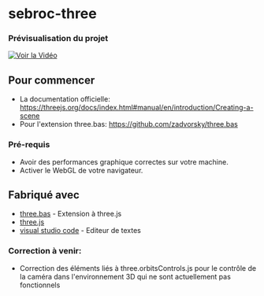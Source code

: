 # sebroc-three

### Prévisualisation du projet
[![Voir la Vidéo](https://i9.ytimg.com/vi/YVcLqgLJKQo/mq2.jpg?sqp=COCe2_gF&rs=AOn4CLCykjtihCg0j1A3DwApap4l3JNRwg)](https://youtu.be/YVcLqgLJKQo)

## Pour commencer

- La documentation officielle: https://threejs.org/docs/index.html#manual/en/introduction/Creating-a-scene
- Pour l'extension three.bas: https://github.com/zadvorsky/three.bas

### Pré-requis

- Avoir des performances graphique correctes sur votre machine.
- Activer le WebGL de votre navigateur.

## Fabriqué avec

* [three.bas](https://github.com/zadvorsky/three.bas) - Extension à three.js
* [three.js](https://threejs.org) 
* [visual studio code](https://code.visualstudio.com) - Editeur de textes

### Correction à venir:
- Correction des éléments liés à three.orbitsControls.js pour le contrôle de la caméra dans l'environnement 3D qui ne sont actuellement pas fonctionnels




